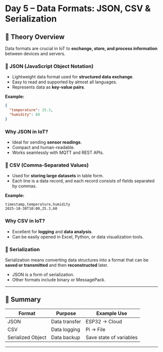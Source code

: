 # Day 5 – Data Formats: JSON, CSV & Serialization

## 📘 Theory Overview
Data formats are crucial in IoT to **exchange, store, and process information** between devices and servers.

### 🔹 JSON (JavaScript Object Notation)
- Lightweight data format used for **structured data exchange**.
- Easy to read and supported by almost all languages.
- Represents data as **key-value pairs**.

**Example:**
```json
{
  "temperature": 25.3,
  "humidity": 60
}
```

### Why JSON in IoT?
- Ideal for sending **sensor readings**.
- Compact and human-readable.
- Works seamlessly with MQTT and REST APIs.

### 🔹 CSV (Comma-Separated Values)
- Used for **storing large datasets** in table form.
- Each line is a data record, and each record consists of fields separated by commas.

**Example:**
```
timestamp,temperature,humidity
2025-10-30T10:00,25.3,60
```

### Why CSV in IoT?
- Excellent for **logging** and **data analysis**.
- Can be easily opened in Excel, Python, or data visualization tools.

### 🔹 Serialization
Serialization means converting data structures into a format that can be **saved or transmitted** and then **reconstructed** later.

- JSON is a form of serialization.
- Other formats include binary or MessagePack.

---
## 🔧 Summary
| Format | Purpose | Example Use |
|---------|----------|--------------|
| JSON | Data transfer | ESP32 → Cloud |
| CSV | Data logging | Pi → File |
| Serialized Object | Data backup | Save state of variables |

---
